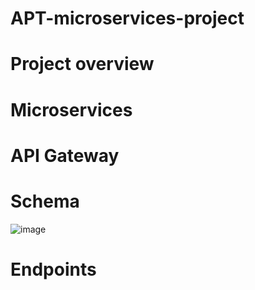 # APT-microservices-project

# Project overview
# Microservices
# API Gateway
# Schema
![image](https://github.com/user-attachments/assets/d3fd00d4-2c4d-4223-9256-bad3dbfc43d8)
# Endpoints
